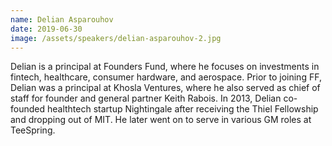 ```yaml
---
name: Delian Asparouhov
date: 2019-06-30
image: /assets/speakers/delian-asparouhov-2.jpg
---
```

Delian is a principal at Founders Fund, where he focuses on investments in fintech, healthcare, consumer hardware, and aerospace. Prior to joining FF, Delian was a principal at Khosla Ventures, where he also served as chief of staff for founder and general partner Keith Rabois. In 2013, Delian co-founded healthtech startup Nightingale after receiving the Thiel Fellowship and dropping out of MIT. He later went on to serve in various GM roles at TeeSpring.
